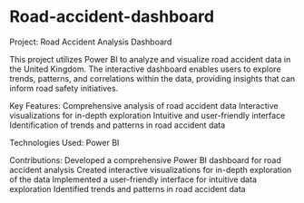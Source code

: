 # Road-accident-dashboard
Project: Road Accident Analysis Dashboard

This project utilizes Power BI to analyze and visualize road accident data in the United Kingdom. The interactive dashboard enables users to explore trends, patterns, and correlations within the data, providing insights that can inform road safety initiatives.

Key Features:
Comprehensive analysis of road accident data
Interactive visualizations for in-depth exploration
Intuitive and user-friendly interface
Identification of trends and patterns in road accident data

Technologies Used:
Power BI

Contributions:
Developed a comprehensive Power BI dashboard for road accident analysis
Created interactive visualizations for in-depth exploration of the data
Implemented a user-friendly interface for intuitive data exploration
Identified trends and patterns in road accident data

